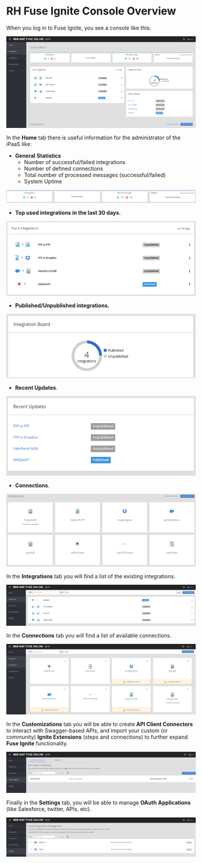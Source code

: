 # RH Fuse Ignite Console Overview

When you log in to Fuse Ignite, you see a console like this:

![](.gitbook/assets/image%20%28108%29.png)

In the **Home** tab there is useful information for the administrator of the iPaaS like:

* **General** **Statistics**
  * Number of successful/failed integrations
  * Number of defined connections
  * Total number of processed messages \(successful/failed\)
  * System Uptime

![](.gitbook/assets/image%20%2865%29.png)

* **Top used integrations in the last 30 days.**

![](.gitbook/assets/image%20%2887%29.png)

* **Published/Unpublished integrations.**

![](.gitbook/assets/image%20%2891%29.png)

* **Recent Updates**.

![](.gitbook/assets/image%20%28125%29.png)

* **Connections**.

![](.gitbook/assets/image%20%2890%29.png)

In the **Integrations** tab you will find a list of the existing integrations.

![](.gitbook/assets/image%20%28136%29.png)

In the **Connections** tab you will find a list of available connections.

![](.gitbook/assets/image%20%28155%29.png)

In the **Customizations** tab you will be able to create **API Client Connectors** to interact with Swagger-based APIs, and import your custom \(or community\) **Ignite Extensions** \(steps and connections\) to further expand **Fuse Ignite** functionality.

![](.gitbook/assets/image%20%28149%29.png)

Finally in the **Settings** tab, you will be able to manage **OAuth** **Applications** \(like Salesforce, twitter, APIs, etc\).

![](.gitbook/assets/image%20%2873%29.png)





